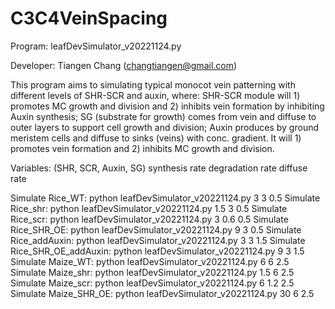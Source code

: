 # C3C4VeinSpacing

Program: leafDevSimulator_v20221124.py

Developer: Tiangen Chang (changtiangen@gmail.com)

This program aims to simulating typical monocot vein patterning with different levels of SHR-SCR and auxin, where:
   SHR-SCR module will 1) promotes MC growth and division and 2) inhibits vein formation by inhibiting Auxin synthesis;
   SG (substrate for growth) comes from vein and diffuse to outer layers to support cell growth and division;
   Auxin produces by ground meristem cells and diffuse to sinks (veins) with conc. gradient. It will 1) promotes vein formation and 2) inhibits MC growth and division.

Variables: (SHR, SCR, Auxin, SG)
   synthesis rate
   degradation rate
   diffuse rate


Simulate Rice_WT: python leafDevSimulator_v20221124.py 3 3 0.5
Simulate Rice_shr: python leafDevSimulator_v20221124.py 1.5 3 0.5
Simulate Rice_scr: python leafDevSimulator_v20221124.py 3 0.6 0.5
Simulate Rice_SHR_OE: python leafDevSimulator_v20221124.py 9 3 0.5
Simulate Rice_addAuxin: python leafDevSimulator_v20221124.py 3 3 1.5
Simulate Rice_SHR_OE_addAuxin: python leafDevSimulator_v20221124.py 9 3 1.5
Simulate Maize_WT: python leafDevSimulator_v20221124.py 6 6 2.5
Simulate Maize_shr: python leafDevSimulator_v20221124.py 1.5 6 2.5
Simulate Maize_scr: python leafDevSimulator_v20221124.py 6 1.2 2.5
Simulate Maize_SHR_OE: python leafDevSimulator_v20221124.py 30 6 2.5
